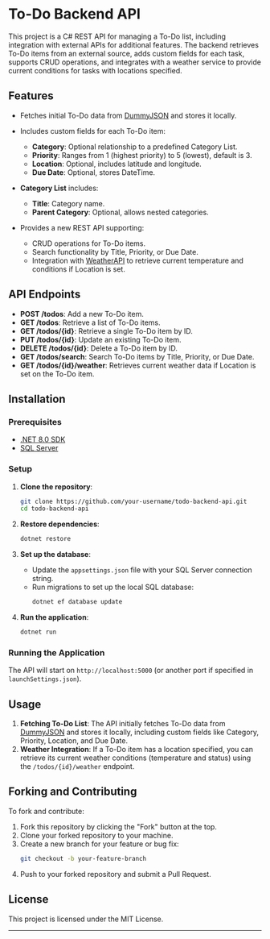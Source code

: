 # To-Do Backend API

This project is a C# REST API for managing a To-Do list, including integration with external APIs for additional features. The backend retrieves To-Do items from an external source, adds custom fields for each task, supports CRUD operations, and integrates with a weather service to provide current conditions for tasks with locations specified.

## Features

- Fetches initial To-Do data from [DummyJSON](https://dummyjson.com/todos) and stores it locally.
- Includes custom fields for each To-Do item:
  - **Category**: Optional relationship to a predefined Category List.
  - **Priority**: Ranges from 1 (highest priority) to 5 (lowest), default is 3.
  - **Location**: Optional, includes latitude and longitude.
  - **Due Date**: Optional, stores DateTime.

- **Category List** includes:
  - **Title**: Category name.
  - **Parent Category**: Optional, allows nested categories.

- Provides a new REST API supporting:
  - CRUD operations for To-Do items.
  - Search functionality by Title, Priority, or Due Date.
  - Integration with [WeatherAPI](https://www.weatherapi.com/) to retrieve current temperature and conditions if Location is set.

## API Endpoints

- **POST /todos**: Add a new To-Do item.
- **GET /todos**: Retrieve a list of To-Do items.
- **GET /todos/{id}**: Retrieve a single To-Do item by ID.
- **PUT /todos/{id}**: Update an existing To-Do item.
- **DELETE /todos/{id}**: Delete a To-Do item by ID.
- **GET /todos/search**: Search To-Do items by Title, Priority, or Due Date.
- **GET /todos/{id}/weather**: Retrieves current weather data if Location is set on the To-Do item.

## Installation

### Prerequisites
- [.NET 8.0 SDK](https://dotnet.microsoft.com/download)
- [SQL Server](https://www.microsoft.com/en-us/sql-server/sql-server-downloads)

### Setup
1. **Clone the repository**:
   ```bash
   git clone https://github.com/your-username/todo-backend-api.git
   cd todo-backend-api
   ```

2. **Restore dependencies**:
   ```bash
   dotnet restore
   ```

3. **Set up the database**:
   - Update the `appsettings.json` file with your SQL Server connection string.
   - Run migrations to set up the local SQL database:
     ```bash
     dotnet ef database update
     ```

4. **Run the application**:
   ```bash
   dotnet run
   ```

### Running the Application
The API will start on `http://localhost:5000` (or another port if specified in `launchSettings.json`).

## Usage

1. **Fetching To-Do List**: The API initially fetches To-Do data from [DummyJSON](https://dummyjson.com/todos) and stores it locally, including custom fields like Category, Priority, Location, and Due Date.
2. **Weather Integration**: If a To-Do item has a location specified, you can retrieve its current weather conditions (temperature and status) using the `/todos/{id}/weather` endpoint.

## Forking and Contributing

To fork and contribute:

1. Fork this repository by clicking the "Fork" button at the top.
2. Clone your forked repository to your machine.
3. Create a new branch for your feature or bug fix:
   ```bash
   git checkout -b your-feature-branch
   ```
4. Push to your forked repository and submit a Pull Request.

## License
This project is licensed under the MIT License.

---
